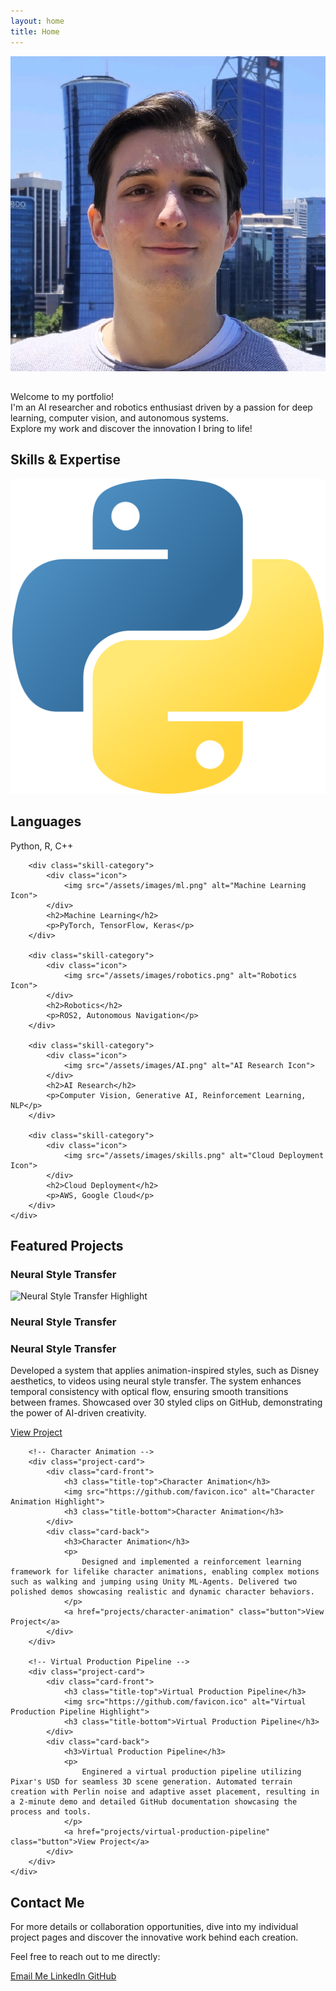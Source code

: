 ```yaml
---
layout: home
title: Home
---
```


<section class="hero-section">
    <div class="hero-content">
        <div class="photo-container">
            <img src="assets/images/profile.jpeg" alt="Christian Bianchi" class="profile-photo">
        </div>
        <div class="intro-text">
            <h1>
                <span class="typing-effect" id="typed-text"></span>
            </h1>
            <p>
                Welcome to my portfolio! <br> 
                I'm an AI researcher and robotics enthusiast driven by a passion for deep learning, computer vision, and autonomous systems. <br>
                Explore my work and discover the innovation I bring to life!
            </p>
        </div>
    </div>
</section>

<section class="skills-section fade-in">
    <h1>Skills & Expertise</h1>
    <div class="skills-container">
        <!-- Skill Category -->
        <div class="skill-category">
            <div class="icon">
                <img src="/assets/images/python.png" alt="Languages Icon">
            </div>
            <h2>Languages</h2>
            <p>Python, R, C++</p>
        </div>

        <div class="skill-category">
            <div class="icon">
                <img src="/assets/images/ml.png" alt="Machine Learning Icon">
            </div>
            <h2>Machine Learning</h2>
            <p>PyTorch, TensorFlow, Keras</p>
        </div>

        <div class="skill-category">
            <div class="icon">
                <img src="/assets/images/robotics.png" alt="Robotics Icon">
            </div>
            <h2>Robotics</h2>
            <p>ROS2, Autonomous Navigation</p>
        </div>

        <div class="skill-category">
            <div class="icon">
                <img src="/assets/images/AI.png" alt="AI Research Icon">
            </div>
            <h2>AI Research</h2>
            <p>Computer Vision, Generative AI, Reinforcement Learning, NLP</p>
        </div>

        <div class="skill-category">
            <div class="icon">
                <img src="/assets/images/skills.png" alt="Cloud Deployment Icon">
            </div>
            <h2>Cloud Deployment</h2>
            <p>AWS, Google Cloud</p>
        </div>
    </div>
</section>



<section class="projects-section fade-in" id="projects">
    <h1>Featured Projects</h1>
    <div class="project-cards">
        <!-- Neural Style Transfer -->
        <div class="project-card">
            <div class="card-front">
                <h3 class="title-top">Neural Style Transfer</h3>
                <img src="https://github.com/favicon.ico" alt="Neural Style Transfer Highlight">
                <h3 class="title-bottom">Neural Style Transfer</h3>
            </div>
            <div class="card-back">
                <h3>Neural Style Transfer</h3>
                <p>
                    Developed a system that applies animation-inspired styles, such as Disney aesthetics, to videos using neural style transfer. The system enhances temporal consistency with optical flow, ensuring smooth transitions between frames. Showcased over 30 styled clips on GitHub, demonstrating the power of AI-driven creativity.
                </p>
                <a href="projects/neural-style-transfer" class="button">View Project</a>
            </div>
        </div>

        <!-- Character Animation -->
        <div class="project-card">
            <div class="card-front">
                <h3 class="title-top">Character Animation</h3>
                <img src="https://github.com/favicon.ico" alt="Character Animation Highlight">
                <h3 class="title-bottom">Character Animation</h3>
            </div>
            <div class="card-back">
                <h3>Character Animation</h3>
                <p>
                    Designed and implemented a reinforcement learning framework for lifelike character animations, enabling complex motions such as walking and jumping using Unity ML-Agents. Delivered two polished demos showcasing realistic and dynamic character behaviors.
                </p>
                <a href="projects/character-animation" class="button">View Project</a>
            </div>
        </div>

        <!-- Virtual Production Pipeline -->
        <div class="project-card">
            <div class="card-front">
                <h3 class="title-top">Virtual Production Pipeline</h3>
                <img src="https://github.com/favicon.ico" alt="Virtual Production Pipeline Highlight">
                <h3 class="title-bottom">Virtual Production Pipeline</h3>
            </div>
            <div class="card-back">
                <h3>Virtual Production Pipeline</h3>
                <p>
                    Enginered a virtual production pipeline utilizing Pixar's USD for seamless 3D scene generation. Automated terrain creation with Perlin noise and adaptive asset placement, resulting in a 2-minute demo and detailed GitHub documentation showcasing the process and tools.
                </p>
                <a href="projects/virtual-production-pipeline" class="button">View Project</a>
            </div>
        </div>
    </div>
</section>



<section class="contact-section fade-in">
    <h1>Contact Me</h1>
    <p>
        For more details or collaboration opportunities, dive into my individual project pages and discover the innovative work behind each creation.
    </p>
    <p>
        Feel free to reach out to me directly:
    </p>
    <div class="contact-buttons">
        <a href="mailto:christianbianchi23@gmail.com" class="button">
            <span class="icon email-icon"></span> Email Me
        </a>
        <a href="https://www.linkedin.com/in/christianbianchiit" target="_blank" class="button">
            <span class="icon linkedin-icon"></span> LinkedIn
        </a>
        <a href="https://github.com/Fascetta" target="_blank" class="button">
            <span class="icon github-icon"></span> GitHub
        </a>
    </div>
</section>




